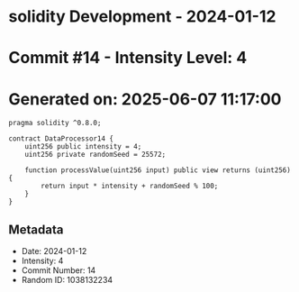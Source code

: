 ﻿# solidity Development - 2024-01-12
# Commit #14 - Intensity Level: 4
# Generated on: 2025-06-07 11:17:00
```solidity
pragma solidity ^0.8.0;

contract DataProcessor14 {
    uint256 public intensity = 4;
    uint256 private randomSeed = 25572;

    function processValue(uint256 input) public view returns (uint256) {
        return input * intensity + randomSeed % 100;
    }
}
```
## Metadata
- Date: 2024-01-12
- Intensity: 4
- Commit Number: 14
- Random ID: 1038132234
